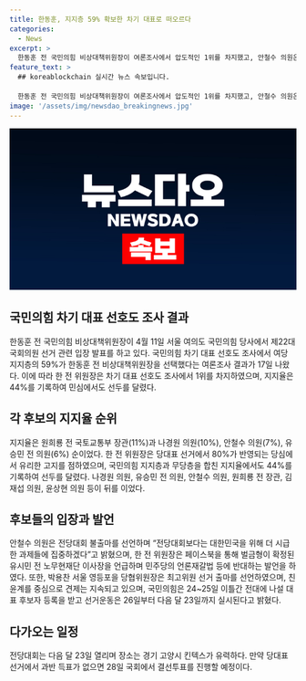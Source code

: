 ```yaml
---
title: 한동훈, 지지층 59% 확보한 차기 대표로 떠오르다
categories:
  - News
excerpt: >
  한동훈 전 국민의힘 비상대책위원장이 여론조사에서 압도적인 1위를 차지했고, 안철수 의원은 전당대회 불출마를 선언했다. 국민의힘 차기 대표 선호도 조사에서, 지지율은 원희룡, 나경원, 안철수, 유승민 순으로 조사됐으며, 한 전 위원장은 당대표 선거와 민심에서 선두를 달렸다. 이와 함께, 전당대회 후보 등록과 최고위원 선거 출마에 관한 소식이 제기되었다. 전당대회는 다음 달 23일에 열리며 경기 고양시 킨텍스에서 실시될 예정이다.
feature_text: >
  ## koreablockchain 실시간 뉴스 속보입니다.

  한동훈 전 국민의힘 비상대책위원장이 여론조사에서 압도적인 1위를 차지했고, 안철수 의원은 전당대회 불출마를 선언했다. 국민의힘 차기 대표 선호도 조사에서, 지지율은 원희룡, 나경원, 안철수, 유승민 순으로 조사됐으며, 한 전 위원장은 당대표 선거와 민심에서 선두를 달렸다. 이와 함께, 전당대회 후보 등록과 최고위원 선거 출마에 관한 소식이 제기되었다. 전당대회는 다음 달 23일에 열리며 경기 고양시 킨텍스에서 실시될 예정이다.
image: '/assets/img/newsdao_breakingnews.jpg'
---
```


<p><img src="/assets/img/newsdao_breakingnews.jpg" alt="koreablockchain 속보" /></p>

<h2 data-ke-size="size26">국민의힘 차기 대표 선호도 조사 결과</h2>

<p data-ke-size="size16">한동훈 전 국민의힘 비상대책위원장이 4월 11일 서울 여의도 국민의힘 당사에서 제22대 국회의원 선거 관련 입장 발표를 하고 있다. 국민의힘 차기 대표 선호도 조사에서 여당 지지층의 59%가 한동훈 전 비상대책위원장을 선택했다는 여론조사 결과가 17일 나왔다. 이에 따라 한 전 위원장은 차기 대표 선호도 조사에서 1위를 차지하였으며, 지지율은 44%를 기록하여 민심에서도 선두를 달렸다.</p>

<h2 data-ke-size="size26">각 후보의 지지율 순위</h2>

<p data-ke-size="size16">지지율은 원희룡 전 국토교통부 장관(11%)과 나경원 의원(10%), 안철수 의원(7%), 유승민 전 의원(6%) 순이었다. 한 전 위원장은 당대표 선거에서 80%가 반영되는 당심에서 유리한 고지를 점하였으며, 국민의힘 지지층과 무당층을 합친 지지율에서도 44%를 기록하여 선두를 달렸다. 나경원 의원, 유승민 전 의원, 안철수 의원, 원희룡 전 장관, 김재섭 의원, 윤상현 의원 등이 뒤를 이었다.</p>

<h2 data-ke-size="size26">후보들의 입장과 발언</h2>

<p data-ke-size="size16">안철수 의원은 전당대회 불출마를 선언하며 “전당대회보다는 대한민국을 위해 더 시급한 과제들에 집중하겠다”고 밝혔으며, 한 전 위원장은 페이스북을 통해 벌금형이 확정된 유시민 전 노무현재단 이사장을 언급하며 민주당의 언론재갈법 등에 반대하는 발언을 하였다. 또한, 박용찬 서울 영등포을 당협위원장은 최고위원 선거 출마를 선언하였으며, 친윤계를 중심으로 견제는 지속되고 있으며, 국민의힘은 24~25일 이틀간 전대에 나설 대표 후보자 등록을 받고 선거운동은 26일부터 다음 달 23일까지 실시된다고 밝혔다.</p>

<h2 data-ke-size="size26">다가오는 일정</h2>

<p data-ke-size="size16">전당대회는 다음 달 23일 열리며 장소는 경기 고양시 킨텍스가 유력하다. 만약 당대표 선거에서 과반 득표가 없으면 28일 국회에서 결선투표를 진행할 예정이다.</p>


